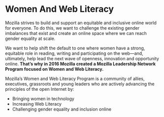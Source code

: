 # Women And Web Literacy

Mozilla strives to build and support an equitable and inclusive online world for everyone. To do this, we want to challenge the existing gender imbalances that exist and create an online space where we can reach gender equality at scale.

We want to help shift the default to one where women have a strong, equitable role in reading, writing and participating on the web—and, ultimately, help lead the next wave of openness, innovation and opportunity online. **That’s why in 2016 Mozilla created a Mozilla Leadership Network Program focused on Women and Web Literacy.**

Mozilla’s Women and Web Literacy Program is a community of allies, executives, grassroots and young leaders who are actively advancing the principles of the open Internet by:

- Bringing women in technology
- Increasing Web Literacy
- Challenging gender equality and inclusion online
